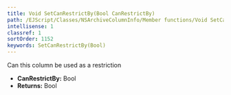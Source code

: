 ```yaml
---
title: Void SetCanRestrictBy(Bool CanRestrictBy)
path: /EJScript/Classes/NSArchiveColumnInfo/Member functions/Void SetCanRestrictBy(Bool p_0)
intellisense: 1
classref: 1
sortOrder: 1152
keywords: SetCanRestrictBy(Bool)
---
```



Can this column be used as a restriction



* **CanRestrictBy:** Bool
* **Returns:** Bool



